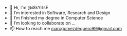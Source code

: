- 👋 Hi, I’m @iSkYrIsE
- 👀 I’m interested in Software, Research and Design
- 🌱 I’m finished my degree in Computer Science
- 💞️ I’m looking to collaborate on ...
- 📫 How to reach me marcgomezdequero99@gmail.com

<!---
iSkYrIsE/iSkYrIsE is a ✨ special ✨ repository because its `README.md` (this file) appears on your GitHub profile.
You can click the Preview link to take a look at your changes.
--->
